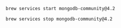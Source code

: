 ````
brew services start mongodb-community@4.2
````

````
brew services stop mongodb-community@4.2
````

